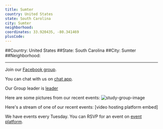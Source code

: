 ```yaml
---
title: Sumter
country: United States
state: South Carolina
city: Sumter
neighborhood: 
coordinates: 33.920435, -80.341469
plusCode:
---
```


##Country: United States
##State: South Carolina
##City: Sumter
##Neighborhood: 
*****
Join our [Facebook group](https://www.facebook.com/groups/416935265327149).

You can chat with us on [chat app]().

Our Group leader is [leader]()

Here are some pictures from our recent events:
![study-group-image]()

Here's a stream of one of our recent events:
[video hosting platform embed]

We have events every Tuesday. You can RSVP for an event on [event platform]().
